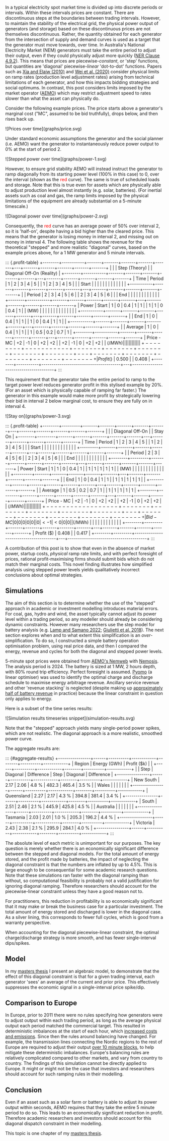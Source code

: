 In a typical electricity spot market time is divided up into discrete periods or intervals. Within these intervals prices are constant. There are discontinuous steps at the boundaries between trading intervals. 
However, to maintain the stability of the electrical grid, the physical power output of generators (and storage) based on these discontinuous prices are not themselves discontinuous. 
Rather, the quantity obtained for each generator from the intersection of supply and demand curves is used as a target that the generator must move towards, over time.
In Australia's National Electricity Market (NEM) generators must take the entire period to adjust their output, even if they could physically adjust more quickly ([NER Clause 4.9.2](https://energy-rules.aemc.gov.au/ner/621/526154#clause_4.9.2)).
This means that prices are piecewise-_constant_, or 'step' functions, but quantities are 'diagonal' piecewise-_linear_ 'dot-to-dot' functions.
Papers such as 
[Xia and Elaiw (2010)](https://www.sciencedirect.com/science/article/pii/S0378779610000027)
and 
[Wei et al. (2020)](https://ietresearch.onlinelibrary.wiley.com/doi/epdf/10.1049/iet-gtd.2020.1329)
consider physical limits on ramp rates (production level adjustment rates) arising from technical limitations of each generator, and how this impacts bidding strategies and social optimums. In contrast, this post considers limits imposed by the market operator ([AEMO](https://aemo.com.au/)) which may restrict adjustment speed to rates slower than what the asset can physically do.

Consider the following example prices.
The price starts above a generator's marginal cost ("MC", assumed to be bid truthfully), drops below, and then rises back up.

<div class="graph">
![Prices over time](graphs/price.svg)
</div>

Under standard economic assumptions the generator and the social planner (i.e. AEMO) want the generator to instantaneously reduce power output to 0% at the start of period 2. 

<div class="graph">
![Stepped power over time](graphs/power-1.svg)
</div>

However, to ensure grid stability AEMO will instead instruct the generator to ramp diagonally from its starting power level (100% in this case) to 0, over the interval (shown as the <span style="color: #FF0000;">red</span> curve).
The same is true of scheduled loads and storage.
Note that this is true even for assets which are physically able to adjust production level almost instantly (e.g. solar, batteries).
(For inertial assets such as coal and gas, the ramp limits imposed by the physical limitations of the equipment are already substantial on a 5-minute timescale.)

<div class="graph">
![Diagonal power over time](graphs/power-2.svg)
</div>


Consequently, the <span style="color: #FF0000;">red</span> curve has an average power of 50% over interval 2, so it is 'half-on', despite having a bid higher than the cleared price.
This means that the generator is losing money in interval 2, and missing out on money in interval 4. 
The following table shows the revenue for the theoretical "stepped" and more realistic "diagonal" curves, based on the example prices above, for a 1 MW generator and 5 minute intervals.

::: {.profit-table}
+--------+-----------+-------+-------+-------+-------+-------+---+-------+-------+-------+-------+-------+
|        |           | Step (Theory)                         |   | Diagonal Off-On (Reality)             |
+--------+-----------+-------+-------+-------+-------+-------+---+-------+-------+-------+-------+-------+
| Time   | Period    | 1     | 2     | 3     | 4     | 5     |   | 1     | 2     | 3     | 4     | 5     |
|        | Start     |       |       |       |       |       |   |       |       |       |       |       |
|        +-----------+-------+-------+-------+-------+-------+---+-------+-------+-------+-------+-------+
|        | Period    | 2     | 3     | 4     | 5     | 6     |   | 2     | 3     | 4     | 5     | 6     |
|        | End       |       |       |       |       |       |   |       |       |       |       |       |
+--------+-----------+-------+-------+-------+-------+-------+---+-------+-------+-------+-------+-------+
| Power  | Start     | 1     | 0     | 0.4   | 1     | 1     |   | 1     | 1     | 0     | 0.4   | 1     |
| (MW)   |           |       |       |       |       |       |   |       |       |       |       |       |
|        +-----------+-------+-------+-------+-------+-------+---+-------+-------+-------+-------+-------+
|        | End       | 1     | 0     | 0.4   | 1     | 1     |   | 1     | 0     | 0.4   | 1     | 1     |
|        +-----------+-------+-------+-------+-------+-------+---+-------+-------+-------+-------+-------+
|        | Average   | 1     | 0     | 0.4   | 1     | 1     |   | 1     | 0.5   | 0.2   | 0.7   | 1     |
+--------+-----------+-------+-------+-------+-------+-------+---+-------+-------+-------+-------+-------+
| Price - MC         | +2    | -1    | 0     | +2    | +2    |   | +2    | -1    | 0     | +2    | +2    |
| ($/MWh)            |       |       |       |       |       |   |       |       |       |       |       |
+--------+-----------+-------+-------+-------+-------+-------+---+-------+-------+-------+-------+-------+
| Profit ($)         | 0.500                                 |   | 0.408                                 |
+--------+-----------+---------------------------------------+---+---------------------------------------+
:::

This requirement that the generator take the entire period to ramp to the target power level reduces generator profit in this stylised example by 20%. (For an asset which is physically capable of ramping far faster.)
The generator in this example would make more profit by strategically lowering their bid in interval 2 below marginal cost, to ensure they are fully on in interval 4.

<div class="graph">
![Stay on](graphs/power-3.svg)
</div>

::: {.profit-table}
+--------+---------+-------+-------+-------+-------+-------+---+-------+-------+-------+-------+-------+
|        |         | Diagonal Off-On                       |   | Stay On                               |
+--------+---------+-------+-------+-------+-------+-------+---+-------+-------+-------+-------+-------+
| Time   | Period  | 1     | 2     | 3     | 4     | 5     |   | 1     | 2     | 3     | 4     | 5     |
|        | Start   |       |       |       |       |       |   |       |       |       |       |       |
|        +---------+-------+-------+-------+-------+-------+---+-------+-------+-------+-------+-------+
|        | Period  | 2     | 3     | 4     | 5     | 6     |   | 2     | 3     | 4     | 5     | 6     |
|        | End     |       |       |       |       |       |   |       |       |       |       |       |
+--------+---------+-------+-------+-------+-------+-------+---+-------+-------+-------+-------+-------+
| Power  | Start   | 1     | 1     | 0     | 0.4   | 1     |   | 1     | 1     | 1     | 1     | 1     |
| (MW)   |         |       |       |       |       |       |   |       |       |       |       |       |
|        +---------+-------+-------+-------+-------+-------+---+-------+-------+-------+-------+-------+
|        | End     | 1     | 0     | 0.4   | 1     | 1     |   | 1     | 1     | 1     | 1     | 1     |
|        +---------+-------+-------+-------+-------+-------+---+-------+-------+-------+-------+-------+
|        | Average | 1     | 0.5   | 0.2   | 0.7   | 1     |   | 1     | 1     | 1     | 1     | 1     |
+--------+---------+-------+-------+-------+-------+-------+---+-------+-------+-------+-------+-------+
| Price - MC       | +2    | -1    | 0     | +2    | +2    |   | +2    | -1    | 0     | +2    | +2    |
| ($/MWh)          |       |       |       |       |       |   |       |       |       |       |       |
+------------------+-------+-------+-------+-------+-------+---+-------+-------+-------+-------+-------+
| Bid - MC         | 0     | 0     | 0     | 0     | 0     |   | 0     | < -1  | < 0   | 0     | 0     |
| ($/MWh)          |       |       |       |       |       |   |       |       |       |       |       |
+--------+---------+-------+-------+-------+-------+-------+---+-------+-------+-------+-------+-------+
| Profit ($)       | 0.408                                 |   | 0.417                                 |
+--------+---------+---------------------------------------+---+---------------------------------------+
:::


A contribution of this post is to show that even in the absence of market power, startup costs, _physical_ ramp rate limits, and with perfect foresight of prices, rational profit-maximising firms should submit bids which do not match their marginal costs.
This novel finding illustrates how simplified analysis using stepped power levels yields qualitatively incorrect conclusions about optimal strategies.

## Simulations

The aim of this section is to determine whether the use of the "stepped" approach in academic or investment modelling introduces material errors.
For coal, gas, hydro and wind, the asset typically cannot adjust its power level within a trading period, so any modeller should already be considering dynamic constraints.
However many researchers use the step model for battery analysis (e.g. [Lamp and Samano 2022](https://tintin.hec.ca/pages/mario.samano/EECC/Lecture-4/Batteries_Lamp_Samano_EneEcon_published.pdf); [Giulietti et al. 2018](https://journals.sagepub.com/doi/pdf/10.5547/01956574.39.SI1.mgiu)).
The next section explores when and to what extent this simplification is an _over_-simplification.
To do so, I constructed a simple battery operation optimisation problem, using real price data, and then I compared the energy, revenue and cycles for both the diagonal and stepped power levels.

5-minute spot prices were obtained from [AEMO's Nemweb](https://www.nemweb.com.au/Data_Archive/Wholesale_Electricity/MMSDM/2025/MMSDM_2025_01/MMSDM_Historical_Data_SQLLoader/DATA/) with [Nemosis](https://github.com/UNSW-CEEM/NEMOSIS/).
The analysis period is 2024.
The battery is sized at 1 MW, 2 hours depth, with 80% round trip efficiency.
Perfect foresight is assumed.
[Pyomo](https://www.pyomo.org/about) (a linear optimiser) was used to identify the optimal charge and discharge schedule to maximise energy arbitrage revenue. 
Ancillary service revenue and other 'revenue stacking' is neglected (despite making up [approximately half of battery revenue](https://doi.org/10.5547/01956574.45.1.jgil) in practice) because the linear constraint in question only applies to energy. 

Here is a subset of the time series results:


<div class="graph">
![Simulation results timeseries snippet](simulation-results.svg)
</div>

Note that the "stepped" approach yields many single-period power spikes, which are not realistic. The diagonal approach is a more realistic, smoothed power curve.

The aggregate results are:

::: {#aggregate-results}
+----------------+------+----------+------------+--------+----------+------------+
| Region         | Energy (GWh)                 | Profit ($k)                    |
|                +------+----------+------------+--------+----------+------------+
|                | Step | Diagonal | Difference | Step   | Diagonal | Difference |
+----------------+------+----------+------------+--------+----------+------------+
| New South      | 2.17 | 2.06     | 4.8 %      | 482.3  | 465.4    | 3.5 %      |
| Wales          |      |          |            |        |          |            |
+----------------+------+----------+------------+--------+----------+------------+
| Queensland     | 2.27 | 2.17     | 4.3 %      | 394.8  | 381.4    | 3.4 %      |
+----------------+------+----------+------------+--------+----------+------------+
| South          | 2.51 | 2.46     | 2.1 %      | 445.9  | 425.8    | 4.5 %      |
| Australia      |      |          |            |        |          |            |
+----------------+------+----------+------------+--------+----------+------------+
| Tasmania       | 2.03 | 2.01     | 1.0 %      | 205.3  | 196.2    | 4.4 %      |
+----------------+------+----------+------------+--------+----------+------------+
| Victoria       | 2.43 | 2.38     | 2.1 %      | 295.9  | 284.1    | 4.0 %      |
+----------------+------+----------+------------+--------+----------+------------+
:::


The absolute level of each metric is unimportant for our purposes. The key question is merely whether there is an economically significant difference between the stepped and diagonal models.
For the total amount of energy stored, and the profit made by batteries, the impact of neglecting the diagonal constraint is that the numbers are inflated by up to 4.5%.
This is large enough to be consequential for some academic research questions.
Note that these simulations ran faster with the diagonal ramping than without, so computational feasibility is probably not a valid justification for ignoring diagonal ramping.
Therefore researchers should account for the piecewise-linear constraint unless they have a good reason not to.

For practitioners, this reduction in profitability is so economically significant that it may make or break the business case for a particular investment.
The total amount of energy stored and discharged is lower in the diagonal case. As a silver lining, this corresponds to fewer full cycles, which is good from a warranty perspective.

When accounting for the diagonal piecewise-linear constraint, the optimal charge/discharge strategy is more smooth, and has fewer single-interval dips/spikes.


## Model

In my [masters thesis](../masters-thesis) I present an algebraic model, to demonstrate that the effect of this diagonal constraint is that for a given trading interval, each generator 'sees' an average of the current and prior price. This effectively suppresses the economic signal in a single-interval price spike/dip.


## Comparison to Europe

In Europe, prior to 2011 there were no rules specifying how generators were to adjust output within each trading period, as long as the average physical output each period matched the commercial target. This resulted in deterministic imbalances at the start of each hour, which [increased costs and emissions](https://eepublicdownloads.entsoe.eu/clean-documents/pre2015/publications/entsoe/120222_Deterministic_Frequency_Deviations_joint_ENTSOE_Eurelectric_Report__Final_.pdf). Since then the rules around balancing have changed.
For example, the transmission lines connecting the Nordic regions to the rest of Europe are required to adjust their output [over 10 minute blocks](https://consultations.entsoe.eu/system-operations/nordic-tsos-methodology-for-ramping-restrictions-f/supporting_documents/230130%20Explanatory%20Document%20for%20Ramping%20restrictions%20for%20active%20power%20output%20amended%20for%20public%20consultation.pdf), to help mitigate these deterministic imbalances.
Europe's balancing rules are relatively complicated compared to other markets, and vary from country to country. The findings of this simulation cannot be directly applied to Europe. 
It might or might not be the case that investors and researchers should account for such ramping rules in their modelling.

## Conclusion

Even if an asset such as a solar farm or battery is able to adjust its power output within seconds, AEMO requires that they take the entire 5 minute period to do so.
This leads to an economically significant reduction in profit. 
Therefore academic researchers and investors should account for this diagonal dispatch constraint in their modelling.

This topic is one chapter of my [masters thesis](../masters-thesis).